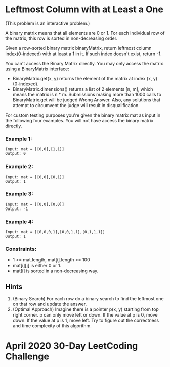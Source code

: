 # Leftmost Column with at Least a One

(This problem is an interactive problem.)

A binary matrix means that all elements are 0 or 1. For each individual row of the matrix, this row is sorted in non-decreasing order.

Given a row-sorted binary matrix binaryMatrix, return leftmost column index(0-indexed) with at least a 1 in it. If such index doesn't exist, return -1.

You can't access the Binary Matrix directly.  You may only access the matrix using a BinaryMatrix interface:

- BinaryMatrix.get(x, y) returns the element of the matrix at index (x, y) (0-indexed).
- BinaryMatrix.dimensions() returns a list of 2 elements [n, m], which means the matrix is n * m.
Submissions making more than 1000 calls to BinaryMatrix.get will be judged Wrong Answer.  Also, any solutions that attempt to circumvent the judge will result in disqualification.

For custom testing purposes you're given the binary matrix mat as input in the following four examples. You will not have access the binary matrix directly.

### Example 1:
```
Input: mat = [[0,0],[1,1]]
Output: 0
```

### Example 2:
```
Input: mat = [[0,0],[0,1]]
Output: 1
```

### Example 3:
```
Input: mat = [[0,0],[0,0]]
Output: -1
```

### Example 4:
```
Input: mat = [[0,0,0,1],[0,0,1,1],[0,1,1,1]]
Output: 1
```

### Constraints:
- 1 <= mat.length, mat[i].length <= 100
- mat[i][j] is either 0 or 1.
- mat[i] is sorted in a non-decreasing way.

## Hints
1. (Binary Search) For each row do a binary search to find the leftmost one on that row and update the answer.
2. (Optimal Approach) Imagine there is a pointer p(x, y) starting from top right corner. p can only move left or down. If the value at p is 0, move down. If the value at p is 1, move left. Try to figure out the correctness and time complexity of this algorithm.

# April 2020 30-Day LeetCoding Challenge
